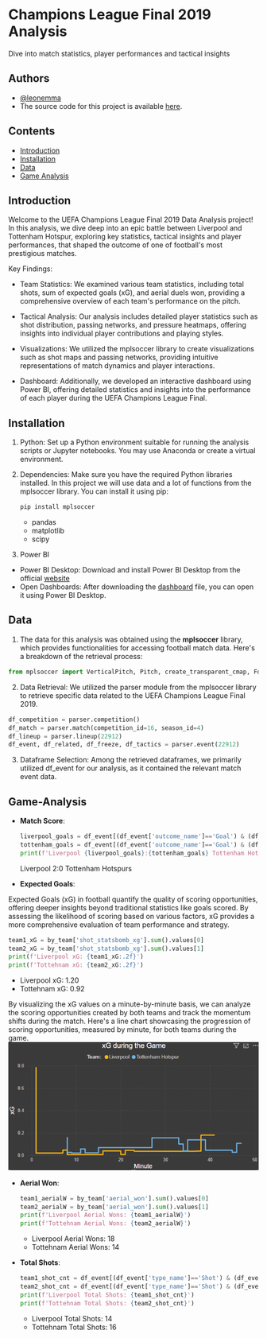 # Champions League Final 2019 Analysis
Dive into match statistics, player performances and tactical insights

## Authors

- [@leonemma](https://github.com/leonemma)
- The source code for this project is available [here](https://github.com/leonemma/UCL2019Final-LIVvsTOT-Insights/blob/main/Football%20Data%20Analysis.ipynb).

## Contents  
- [Introduction](#Introduction)
- [Installation](#Installation)
- [Data](#Data)
- [Game Analysis](#Game-Analysis)

## Introduction

Welcome to the UEFA Champions League Final 2019 Data Analysis project! In this analysis, we dive deep into an epic battle between Liverpool and Tottenham Hotspur, exploring key statistics, tactical insights and player performances, that shaped the outcome of one of football's most prestigious matches.

Key Findings:
- Team Statistics: We examined various team statistics, including total shots, sum of expected goals (xG), and aerial duels won, providing a comprehensive overview of each team's performance on the pitch.

- Tactical Analysis: Our analysis includes detailed player statistics such as shot distribution, passing networks, and pressure heatmaps, offering insights into individual player contributions and playing styles.

- Visualizations: We utilized the mplsoccer library to create visualizations such as shot maps and passing networks, providing intuitive representations of match dynamics and player interactions.

- Dashboard: Additionally, we developed an interactive dashboard using Power BI, offering detailed statistics and insights into the performance of each player during the UEFA Champions League Final.

## Installation

1. Python: Set up a Python environment suitable for running the analysis scripts or Jupyter notebooks. You may use Anaconda or create a virtual environment.

2. Dependencies: Make sure you have the required Python libraries installed. In this project we will use data and a lot of functions from the mplsoccer library. You can install it using pip:
     ```python
     pip install mplsoccer 
     ```
     - pandas
     - matplotlib
     - scipy

3. Power BI 
- Power BI Desktop: Download and install Power BI Desktop from the official [website](https://powerbi.microsoft.com/en-us/desktop/)
- Open Dashboards: After downloading the [dashboard](https://github.com/leonemma/UCL2019Final-LIVvsTOT-Insights/blob/main/Players%20Performance.pbix) file, you can open it using Power BI Desktop.

## Data   

1.  The data for this analysis was obtained using the __mplsoccer__ library, which provides functionalities for accessing football match data. Here's a breakdown of the retrieval process:
```python
from mplsoccer import VerticalPitch, Pitch, create_transparent_cmap, FontManager, arrowhead_marker, Sbopen
```
2.  Data Retrieval: We utilized the parser module from the mplsoccer library to retrieve specific data related to the UEFA Champions League Final 2019.
```python
df_competition = parser.competition()
df_match = parser.match(competition_id=16, season_id=4)
df_lineup = parser.lineup(22912)
df_event, df_related, df_freeze, df_tactics = parser.event(22912)
```
3.  Dataframe Selection: Among the retrieved dataframes, we primarily utilized df_event for our analysis, as it contained the relevant match event data.


## Game-Analysis  
- __Match Score__:
  ```python
  liverpool_goals = df_event[(df_event['outcome_name']=='Goal') & (df_event['team_name']=='Liverpool')].shape[0]
  tottenham_goals = df_event[(df_event['outcome_name']=='Goal') & (df_event['team_name']=='Tottenham Hotspur')].shape[0]
  print(f'Liverpool {liverpool_goals}:{tottenham_goals} Tottenham Hotspurs')
  ```
  Liverpool 2:0 Tottenham Hotspurs

- __Expected Goals__:
  
Expected Goals (xG) in football quantify the quality of scoring opportunities, offering deeper insights beyond traditional statistics like goals scored. By assessing the likelihood of scoring based on various factors, xG provides a more comprehensive evaluation of team performance and strategy.  

  ```python
  team1_xG = by_team['shot_statsbomb_xg'].sum().values[0]
  team2_xG = by_team['shot_statsbomb_xg'].sum().values[1]
  print(f'Liverpool xG: {team1_xG:.2f}')
  print(f'Tottehnam xG: {team2_xG:.2f}')
  ```
   - Liverpool xG: 1.20
   - Tottehnam xG: 0.92

 By visualizing the xG values on a minute-by-minute basis, we can analyze the scoring opportunities created by both teams and track the momentum shifts during the match. Here's a line chart showcasing the progression of scoring opportunities, measured by minute, for both teams during the game.  
               ![Plot1](/plots/edw.PNG)


- __Aerial Won__:
  ```python
  team1_aerialW = by_team['aerial_won'].sum().values[0]
  team2_aerialW = by_team['aerial_won'].sum().values[1]
  print(f'Liverpool Aerial Wons: {team1_aerialW}')
  print(f'Tottehnam Aerial Wons: {team2_aerialW}')
  ```
   - Liverpool Aerial Wons: 18
   - Tottehnam Aerial Wons: 14

- __Total Shots__:
  ```python
  team1_shot_cnt = df_event[(df_event['type_name']=='Shot') & (df_event['team_id']==24)].shape[0]
  team2_shot_cnt = df_event[(df_event['type_name']=='Shot') & (df_event['team_id']==38)].shape[0]
  print(f'Liverpool Total Shots: {team1_shot_cnt}')
  print(f'Tottehnam Total Shots: {team2_shot_cnt}')
  ```
   - Liverpool Total Shots: 14
   - Tottehnam Total Shots: 16
  


  
